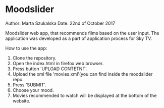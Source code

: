 # Moodslider

Author: Marta Szukalska
Date: 22nd of October 2017

Moodslider web app, that recommends films based on the user input. The application was developed as a part of application process for Sky TV. 

How to use the app:

1. Clone the repository.
2. Open the index.html in firefox web browser.
3. Press button 'UPLOAD CONTETNT'.
4. Upload the xml file 'movies.xml'(you can find inside the moodslider repo. 
5. Press 'SUBMIT'.
6. Choose your mood.
7. Movies recommended to watch will be displayed at the bottom of the website. 

